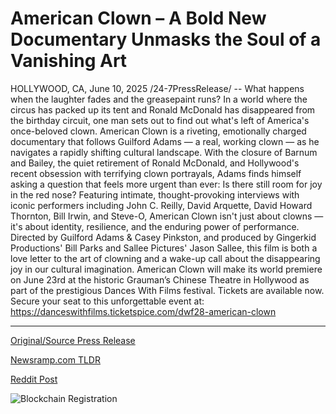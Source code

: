 # American Clown – A Bold New Documentary Unmasks the Soul of a Vanishing Art

HOLLYWOOD, CA, June 10, 2025 /24-7PressRelease/ -- What happens when the laughter fades and the greasepaint runs? In a world where the circus has packed up its tent and Ronald McDonald has disappeared from the birthday circuit, one man sets out to find out what's left of America's once-beloved clown.  American Clown is a riveting, emotionally charged documentary that follows Guilford Adams — a real, working clown — as he navigates a rapidly shifting cultural landscape. With the closure of Barnum and Bailey, the quiet retirement of Ronald McDonald, and Hollywood's recent obsession with terrifying clown portrayals, Adams finds himself asking a question that feels more urgent than ever: Is there still room for joy in the red nose?  Featuring intimate, thought-provoking interviews with iconic performers including John C. Reilly, David Arquette, David Howard Thornton, Bill Irwin, and Steve-O, American Clown isn't just about clowns — it's about identity, resilience, and the enduring power of performance.  Directed by Guilford Adams & Casey Pinkston, and produced by Gingerkid Productions' Bill Parks and Sallee Pictures' Jason Sallee, this film is both a love letter to the art of clowning and a wake-up call about the disappearing joy in our cultural imagination.  American Clown will make its world premiere on June 23rd at the historic Grauman’s Chinese Theatre in Hollywood as part of the prestigious Dances With Films festival.  Tickets are available now. Secure your seat to this unforgettable event at:  https://danceswithfilms.ticketspice.com/dwf28-american-clown 

---

[Original/Source Press Release](https://www.24-7pressrelease.com/press-release/523673/american-clown-a-bold-new-documentary-unmasks-the-soul-of-a-vanishing-art)
                    

[Newsramp.com TLDR](https://newsramp.com/curated-news/american-clown-a-documentary-on-the-fading-art-of-joy/9701f250d52794bd113425c4441deb25) 

 



[Reddit Post](https://www.reddit.com/r/Lifestyle_Culture/comments/1l7ss2p/american_clown_a_documentary_on_the_fading_art_of/) 



![Blockchain Registration](https://cdn.newsramp.app/24-7PressRelease/qrcode/256/10/iconQJdu.webp)